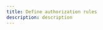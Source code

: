 ```yaml
---
title: Define authorization rules
description: description
---
```


<inline-fragment platform="js" src="~/lib/restapi/fragments/js/authz.md"></inline-fragment>
<inline-fragment platform="ios" src="~/lib/restapi/fragments/ios/authz.md"></inline-fragment>
<inline-fragment platform="android" src="~/lib/restapi/fragments/android/authz.md"></inline-fragment>